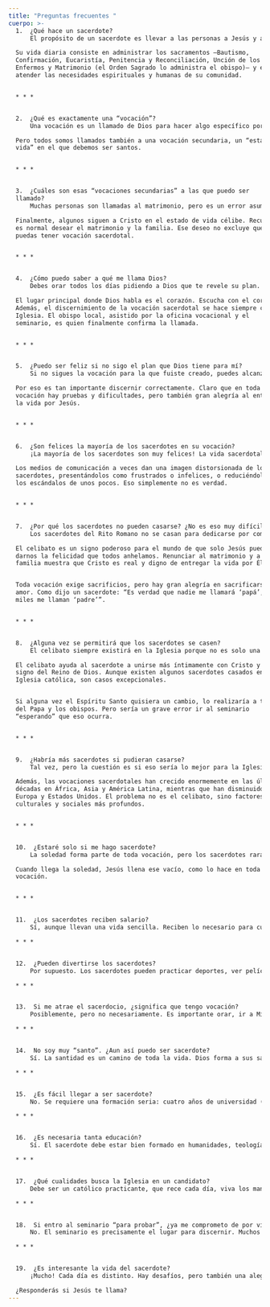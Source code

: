 ```yaml
---
title: "Preguntas frecuentes "
cuerpo: >-
  1.  ¿Qué hace un sacerdote?  
      El propósito de un sacerdote es llevar a las personas a Jesús y a Jesús a las personas. Lo hace principalmente predicando la Palabra y ofreciendo el Sacrificio de la Misa.

  Su vida diaria consiste en administrar los sacramentos —Bautismo,
  Confirmación, Eucaristía, Penitencia y Reconciliación, Unción de los
  Enfermos y Matrimonio (el Orden Sagrado lo administra el obispo)— y en
  atender las necesidades espirituales y humanas de su comunidad.


  * * *


  2.  ¿Qué es exactamente una “vocación”?  
      Una vocación es un llamado de Dios para hacer algo específico por Él y por su Reino. La vocación principal de toda persona es ser santa: amar y servir a Dios, obedecer sus mandamientos y cooperar con Cristo en la obra de la redención amando y sirviendo a los demás.

  Pero todos somos llamados también a una vocación secundaria, un “estado de
  vida” en el que debemos ser santos.


  * * *


  3.  ¿Cuáles son esas “vocaciones secundarias” a las que puedo ser
  llamado?  
      Muchas personas son llamadas al matrimonio, pero es un error asumir automáticamente que esa es tu vocación. También puedes ser llamado al sacerdocio, a la vida religiosa como hermano o hermana, o al diaconado.

  Finalmente, algunos siguen a Cristo en el estado de vida célibe. Recuerda:
  es normal desear el matrimonio y la familia. Ese deseo no excluye que
  puedas tener vocación sacerdotal.


  * * *


  4.  ¿Cómo puedo saber a qué me llama Dios?  
      Debes orar todos los días pidiendo a Dios que te revele su plan. No te preguntes: “¿Qué quiero hacer cuando sea mayor?”, sino: “Jesús, ¿qué quieres Tú que yo haga?”. ¡Y escucha la respuesta!

  El lugar principal donde Dios habla es el corazón. Escucha con el corazón.
  Además, el discernimiento de la vocación sacerdotal se hace siempre con la
  Iglesia. El obispo local, asistido por la oficina vocacional y el
  seminario, es quien finalmente confirma la llamada.


  * * *


  5.  ¿Puedo ser feliz si no sigo el plan que Dios tiene para mí?  
      Si no sigues la vocación para la que fuiste creado, puedes alcanzar cierta felicidad en esta vida y aun así salvarte, pero nunca serás tan plenamente feliz como si siguieras tu verdadera vocación.

  Por eso es tan importante discernir correctamente. Claro que en toda
  vocación hay pruebas y dificultades, pero también gran alegría al entregar
  la vida por Jesús.


  * * *


  6.  ¿Son felices la mayoría de los sacerdotes en su vocación?  
      ¡La mayoría de los sacerdotes son muy felices! La vida sacerdotal es profundamente gratificante, tanto en esta vida como en la eterna.

  Los medios de comunicación a veces dan una imagen distorsionada de los
  sacerdotes, presentándolos como frustrados o infelices, o reduciéndolos a
  los escándalos de unos pocos. Eso simplemente no es verdad.


  * * *


  7.  ¿Por qué los sacerdotes no pueden casarse? ¿No es eso muy difícil?  
      Los sacerdotes del Rito Romano no se casan para dedicarse por completo a Jesús y a su pueblo. Engendran “hijos espirituales” al llevar muchas almas a Cristo y ayudarlas a crecer en santidad.

  El celibato es un signo poderoso para el mundo de que solo Jesús puede
  darnos la felicidad que todos anhelamos. Renunciar al matrimonio y a la
  familia muestra que Cristo es real y digno de entregar la vida por Él.


  Toda vocación exige sacrificios, pero hay gran alegría en sacrificarse por
  amor. Como dijo un sacerdote: “Es verdad que nadie me llamará ‘papá’, pero
  miles me llaman ‘padre’”.


  * * *


  8.  ¿Alguna vez se permitirá que los sacerdotes se casen?  
      El celibato siempre existirá en la Iglesia porque no es solo una ley, sino un carisma, un don espiritual y una fuente de fecundidad. Jesús fue célibe. San Pablo también.

  El celibato ayuda al sacerdote a unirse más íntimamente con Cristo y a ser
  signo del Reino de Dios. Aunque existen algunos sacerdotes casados en la
  Iglesia católica, son casos excepcionales.


  Si alguna vez el Espíritu Santo quisiera un cambio, lo realizaría a través
  del Papa y los obispos. Pero sería un grave error ir al seminario
  “esperando” que eso ocurra.


  * * *


  9.  ¿Habría más sacerdotes si pudieran casarse?  
      Tal vez, pero la cuestión es si eso sería lo mejor para la Iglesia. El celibato por el Reino es un testimonio poderoso de que Jesús es real y digno de toda entrega.

  Además, las vocaciones sacerdotales han crecido enormemente en las últimas
  décadas en África, Asia y América Latina, mientras que han disminuido en
  Europa y Estados Unidos. El problema no es el celibato, sino factores
  culturales y sociales más profundos.


  * * *


  10.  ¿Estaré solo si me hago sacerdote?  
      La soledad forma parte de toda vocación, pero los sacerdotes rara vez están solos: acompañan a las personas en los momentos más importantes de su vida —nacimiento, sacramentos, matrimonio, muerte— y viven rodeados de su comunidad.

  Cuando llega la soledad, Jesús llena ese vacío, como lo hace en toda
  vocación.


  * * *


  11.  ¿Los sacerdotes reciben salario?  
      Sí, aunque llevan una vida sencilla. Reciben lo necesario para cubrir sus gastos, mantener un vehículo, descansar y realizar actividades normales. Además, la parroquia provee su alojamiento y comida, por lo que sus gastos son mínimos.

  * * *


  12.  ¿Pueden divertirse los sacerdotes?  
      Por supuesto. Los sacerdotes pueden practicar deportes, ver películas, leer, viajar, ir al teatro, pescar, jugar al fútbol o al golf, siempre que sea coherente con la vida cristiana.

  * * *


  13.  Si me atrae el sacerdocio, ¿significa que tengo vocación?  
      Posiblemente, pero no necesariamente. Es importante orar, ir a Misa, vivir cristianamente y hablar con un sacerdote o el director vocacional. Ellos pueden ayudarte a discernir con claridad.

  * * *


  14.  No soy muy “santo”. ¿Aun así puedo ser sacerdote?  
      Sí. La santidad es un camino de toda la vida. Dios forma a sus sacerdotes poco a poco. Usa el sacramento de la Confesión, reza a diario y verás cómo Cristo te transforma.

  * * *


  15.  ¿Es fácil llegar a ser sacerdote?  
      No. Se requiere una formación seria: cuatro años de universidad (incluyendo filosofía) y otros cuatro en el seminario para obtener la maestría en teología. Pero no te desanimes: el seminario es una experiencia maravillosa y Dios da la gracia necesaria.

  * * *


  16.  ¿Es necesaria tanta educación?  
      Sí. El sacerdote debe estar bien formado en humanidades, teología y vida espiritual para servir con sabiduría y ser respetado por los fieles. Cada alma es preciosa y merece un pastor preparado.

  * * *


  17.  ¿Qué cualidades busca la Iglesia en un candidato?  
      Debe ser un católico practicante, que rece cada día, viva los mandamientos, sirva a los demás, goce de buena salud física, mental y emocional, y tenga inteligencia promedio o superior. Sobre todo, debe estar abierto a la voluntad de Dios.

  * * *


  18.  Si entro al seminario “para probar”, ¿ya me comprometo de por vida?  
      No. El seminario es precisamente el lugar para discernir. Muchos hombres entran, prueban un tiempo y después deciden otro camino. Y aun así, salen fortalecidos en su fe.

  * * *


  19.  ¿Es interesante la vida del sacerdote?  
      ¡Mucho! Cada día es distinto. Hay desafíos, pero también una alegría profunda. Al final del día, el sacerdote puede decir: “Señor, hoy me he entregado por Ti”. No hay forma más plena de vivir.

  ¿Responderás si Jesús te llama?
---
```

